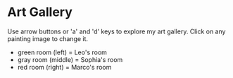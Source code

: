 # Art Gallery

Use arrow buttons or 'a' and 'd' keys to explore my art gallery. Click on any painting image to change it.
* green room (left) = Leo's room
* gray room (middle) = Sophia's room
* red room (right) = Marco's room
